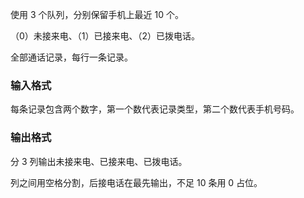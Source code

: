 使用 $3$ 个队列，分别保留手机上最近 $10$ 个。

（0）未接来电、（1）已接来电、（2）已拨电话。

全部通话记录，每行一条记录。

### 输入格式

每条记录包含两个数字，第一个数代表记录类型，第二个数代表手机号码。

### 输出格式

分 $3$ 列输出未接来电、已接来电、已拨电话。

列之间用空格分割，后接电话在最先输出，不足 $10$ 条用 $0$ 占位。
